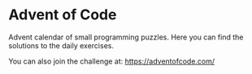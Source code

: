 # Advent of Code

Advent calendar of small programming puzzles. Here you can find the solutions to the daily exercises.

You can also join the challenge at: https://adventofcode.com/
